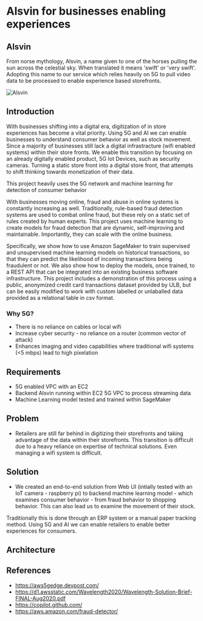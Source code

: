 # Alsvin for businesses enabling experiences

## Alsvin

From norse mythology, Alsvin, a name given to one of the horses pulling the sun across the celestial sky. When translated it means 'swift' or 'very swift'. Adopting this name to our service which relies heavily on 5G to pull video data to be processed to enable experience based storefronts. 

![Alsvin](https://www.rivervoyages.com/news/wp-content/uploads/2014/03/The_Sun_and_Moon_Arvakr_Alsvin_Svalin_Aldsvider_Hrimfaxi_Skinfaxi1.jpg)

## Introduction

With businesses shifting into a digital era, digitization of in store experiences has become a vital priority. Using 5G and AI we can enable businesses to understand consumer behavior as well as stock movement. Since a majority of businesses still lack a digital infrastracture (wifi enabled systems) within their store fronts. We enable this transition by focusing on an already digitally enabled product, 5G Iot Devices, such as security cameras. Turning a static store front into a digital store front, that attempts to shift thinking towards monetization of their data. 

This project heavily uses the 5G network and machine learning for detection of consumer behavior

With businesses moving online, fraud and abuse in online systems is constantly increasing as well. Traditionally, rule-based fraud detection systems are used to combat online fraud, but these rely on a static set of rules created by human experts. This project uses machine learning to create models for fraud detection that are dynamic, self-improving and maintainable. Importantly, they can scale with the online business.

Specifically, we show how to use Amazon SageMaker to train supervised and unsupervised machine learning models on historical transactions, so that they can predict the likelihood of incoming transactions being fraudulent or not. We also show how to deploy the models, once trained, to a REST API that can be integrated into an existing business software infrastructure. This project includes a demonstration of this process using a public, anonymized credit card transactions dataset provided by ULB, but can be easily modified to work with custom labelled or unlaballed data provided as a relational table in csv format.

### Why 5G? 
* There is no reliance on cables or local wifi
* Increase cyber security - no reliance on a router (common vector of attack) 
* Enhances imaging and video capabilities where traditional wifi systems (<5 mbps) lead to high pixelation

## Requirements 

* 5G enabled VPC with an EC2 
* Backend Alsvin running within EC2 5G VPC to process streaming data
* Machine Learning model tested and trained within SageMaker


## Problem
* Retailers are still far behind in digitizing their storefronts and taking advantage of the data within their storefronts. This transition is difficult due to a heavy reliance on expertise of technical solutions. Even managing a wifi system is difficult. 

## Solution
* We created an end-to-end solution from Web UI (intially tested with an IoT camera - raspberry pi) to backend machine learning model - which examines consumer behavior - from fraud behavior to shopping behavior. This can also lead us to examine the movement of their stock. 

Traditionally this is done through an ERP system or a manual paper tracking method. Using 5G and AI we can enable retailers to enable better experiences for consumers. 

## Architecture 


## References

* https://aws5gedge.devpost.com/ 
* https://d1.awsstatic.com/Wavelength2020/Wavelength-Solution-Brief-FINAL-Aug2020.pdf 
* https://copilot.github.com/ 
* https://aws.amazon.com/fraud-detector/ 